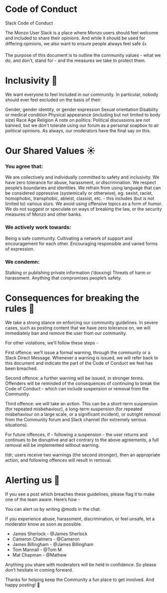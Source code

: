 # Code of Conduct
Slack Code of Conduct


The Monzo User Slack is a place where Monzo users should feel welcome and included to share their opinions. And while it should be used for differing opinions, we also want to ensure people always feel safe 👍

The purpose of this document is to outline the community values - what we do, and don’t, stand for - and the measures we take to protect them.

# Inclusivity 🙌
We want everyone to feel included in our community. In particular, nobody should ever feel excluded on the basis of their:

Gender, gender identity, or gender expression
Sexual orientation
Disability or medical condition
Physical appearance (including but not limited to body size)
Race
Age
Religion
A note on politics: Political discussions are not banned, but we don't tolerate using our forum as a personal soapbox to air political opinions. As always, our moderators have the final say on this.

# Our Shared Values ☀️

### You agree that:

We are collectively and individually committed to safety and inclusivity.
We have zero tolerance for abuse, harassment, or discrimination.
We respect people’s boundaries and identities.
We refrain from using language that can be considered oppressive (systemically or otherwise), eg. sexist, racist, homophobic, transphobic, ableist, classist, etc. - this includes (but is not limited to) various slurs.
We avoid using offensive topics as a form of humor.
We do not suggest or speculate on ways of breaking the law, or the security measures of Monzo and other banks.

### We actively work towards:

Being a safe community.
Cultivating a network of support and encouragement for each other.
Encouraging responsible and varied forms of expression.

### We condemn:

Stalking or publishing private information (‘doxxing)
Threats of harm or harassment.
Anything that compromises people’s safety.


# Consequences for breaking the rules 🚨

We take a strong stance on enforcing our community guidelines. In severe cases, such as posting content that we have zero tolerance on, we will immediately ban and remove the user from our community.

For other violations, we’ll follow these steps -

First offence: we’ll issue a formal warning, through the community or a Slack Direct Message. Whenever a warning is issued, we will refer back to this document and indicate the part of the Code of Conduct we feel has been breached.

Second offence: a further warning will be issued, in stronger terms. Offenders will be reminded of the consequences of continuing to break the Code of Conduct - which can include suspension or removal from the Community.

Third offence: we will take an action. This can be a short-term suspension (for repeated misbehaviour), a long-term suspension (for repeated misbehaviour on a large scale, or a significant incident), or outright removal from the Community forum and Slack channel (for extremely serious situations).

For future offences, if - following a suspension - the user returns and continues to be disruptive and act contrary to the above agreements, a full removal will be implemented without warning.

tldr; users receive two warnings (the second stronger), then an appropriate action, and following offences will result in removal.

# Alerting us 🙋

If you see a post which breaches these guidelines, please flag it to make one of the team aware. Here’s how -

You can alert us by writing @mods in the chat.

If you experience abuse, harassment, discrimination, or feel unsafe, let a moderator know as soon as possible.

- James Sherlock - @James Sherlock
- Cameron Chalmers - @Cameron
- James Billingham - @James Billingham
- Tom Mannall - @Tom M 
- Mat Chapman - @Mathew 

Anything you share with moderators will be held in confidence. So please don’t hesitate in coming forward.

Thanks for helping keep the Community a fun place to get involved. And happy posting! 💖
